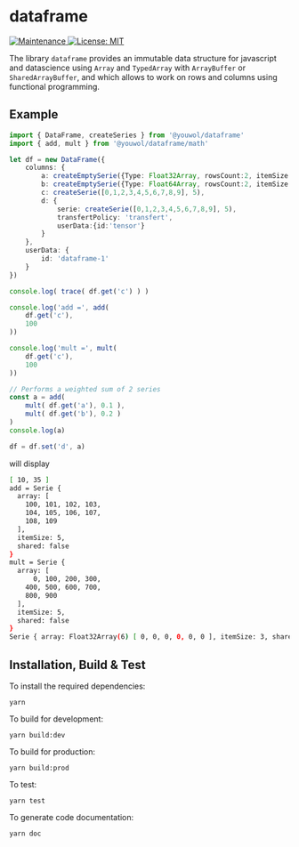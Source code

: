 # dataframe

<p>
    <a href="https://github.com/kefranabg/readme-md-generator/graphs/commit-activity" target="_blank">
        <img alt="Maintenance" src="https://img.shields.io/badge/Maintained%3F-yes-green.svg" />
    </a>
    <a href="https://github.com/kefranabg/readme-md-generator/blob/master/LICENSE" target="_blank">
        <img alt="License: MIT" src="https://img.shields.io/badge/License-MIT-yellow.svg" />
    </a>
</p>

The library `dataframe` provides an immutable data structure for javascript and datascience using `Array` and `TypedArray` with `ArrayBuffer` or `SharedArrayBuffer`, and which allows to work on rows and columns using functional programming.

## Example
```ts
import { DataFrame, createSeries } from '@youwol/dataframe'
import { add, mult } from '@youwol/dataframe/math'

let df = new DataFrame({
    columns: {
        a: createEmptySerie({Type: Float32Array, rowsCount:2, itemSize:3, shared: true }),
        b: createEmptySerie({Type: Float64Array, rowsCount:2, itemSize:3, shared: false}),
        c: createSerie([0,1,2,3,4,5,6,7,8,9], 5),
        d: {
            serie: createSerie([0,1,2,3,4,5,6,7,8,9], 5),
            transfertPolicy: 'transfert',
            userData:{id:'tensor'}
        }
    },
    userData: {
        id: 'dataframe-1'
    }
})

console.log( trace( df.get('c') ) )

console.log('add =', add(
    df.get('c'),
    100
))

console.log('mult =', mult(
    df.get('c'),
    100
))

// Performs a weighted sum of 2 series
const a = add(
    mult( df.get('a'), 0.1 ),
    mult( df.get('b'), 0.2 )
)
console.log(a)

df = df.set('d', a)
```
will display
```sh
[ 10, 35 ]
add = Serie {
  array: [
    100, 101, 102, 103,
    104, 105, 106, 107,
    108, 109
  ],
  itemSize: 5,
  shared: false
}
mult = Serie {
  array: [
      0, 100, 200, 300,
    400, 500, 600, 700,
    800, 900
  ],
  itemSize: 5,
  shared: false
}
Serie { array: Float32Array(6) [ 0, 0, 0, 0, 0, 0 ], itemSize: 3, shared: true }
```

## Installation, Build & Test 

To install the required dependencies:
```shell
yarn 
```

To build for development:
```shell
yarn build:dev
```

To build for production:
```shell
yarn build:prod
```

To test:
```shell
yarn test
```

To generate code documentation:
```shell
yarn doc
```
